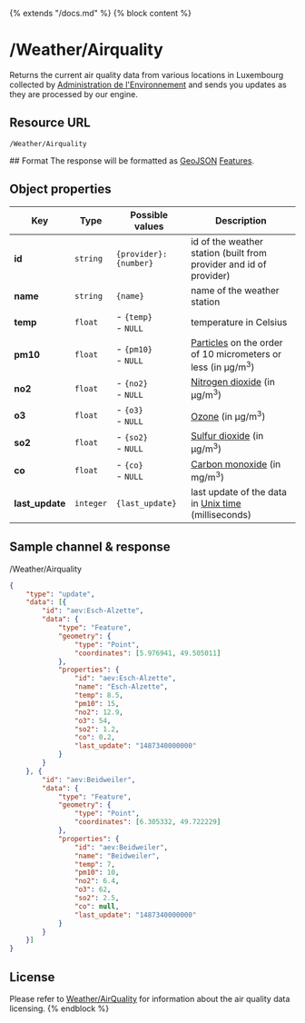 {% extends "/docs.md" %}
{% block content %}
# /Weather/Airquality
Returns the current air quality data from various locations in Luxembourg collected by [Administration de l'Environnement](http://www.environnement.public.lu/) and sends you updates as they are processed by our engine.

## Resource URL
    /Weather/Airquality

## Format
The response will be formatted as [GeoJSON](https://en.wikipedia.org/wiki/GeoJSON) [Features](http://geojson.org/geojson-spec.html#feature-objects).

## Object properties
| Key             | Type      | Possible values                    | Description                                                                                                          |
| --------------- | --------- | ---------------------------------- | -------------------------------------------------------------------------------------------------------------------- |
| **id**          | `string`  | <nobr>`{provider}:{number}`</nobr> | id of the weather station (built from provider and id of provider)                                                   |
| **name**        | `string`  | `{name}`                           | name of the weather station                                                                                          |
| **temp**        | `float`   | - `{temp}`<br />- `NULL`           | temperature in Celsius                                                                                               |
| **pm10**        | `float`   | - `{pm10}`<br />- `NULL`           | [Particles](https://en.wikipedia.org/wiki/Particulates) on the order of 10 micrometers or less (in µg/m<sup>3</sup>) |
| **no2**         | `float`   | - `{no2}`<br />- `NULL`            | [Nitrogen dioxide](https://en.wikipedia.org/wiki/Nitrogen_dioxide) (in µg/m<sup>3</sup>)                             |
| **o3**          | `float`   | - `{o3}`<br />- `NULL`             | [Ozone](https://en.wikipedia.org/wiki/Ozone)  (in µg/m<sup>3</sup>)                                                  |
| **so2**         | `float`   | - `{so2}`<br />- `NULL`            | [Sulfur dioxide](https://en.wikipedia.org/wiki/Sulfur_dioxide) (in µg/m<sup>3</sup>)                                 |
| **co**          | `float`   | - `{co}`<br />- `NULL`             | [Carbon monoxide](https://en.wikipedia.org/wiki/Carbon_monoxide) (in mg/m<sup>3</sup>)                               |
| **last_update** | `integer` | `{last_update}`                    | last update of the data in [Unix time](https://en.wikipedia.org/wiki/Unix_time) (milliseconds)                       |


## Sample channel & response
/Weather/Airquality
```json
{
	"type": "update",
	"data": [{
		"id": "aev:Esch-Alzette",
		"data": {
			"type": "Feature",
			"geometry": {
				"type": "Point",
				"coordinates": [5.976941, 49.505011]
			},
			"properties": {
				"id": "aev:Esch-Alzette",
				"name": "Esch-Alzette",
				"temp": 8.5,
				"pm10": 15,
				"no2": 12.9,
				"o3": 54,
				"so2": 1.2,
				"co": 0.2,
				"last_update": "1487340000000"
			}
		}
	}, {
		"id": "aev:Beidweiler",
		"data": {
			"type": "Feature",
			"geometry": {
				"type": "Point",
				"coordinates": [6.305332, 49.722229]
			},
			"properties": {
				"id": "aev:Beidweiler",
				"name": "Beidweiler",
				"temp": 7,
				"pm10": 10,
				"no2": 6.4,
				"o3": 62,
				"so2": 2.5,
				"co": null,
				"last_update": "1487340000000"
			}
		}
	}]
}
```

## License
Please refer to [Weather/AirQuality](/Streaming_APIs/Weather.md#license) for information about the air quality data licensing.
{% endblock %}
